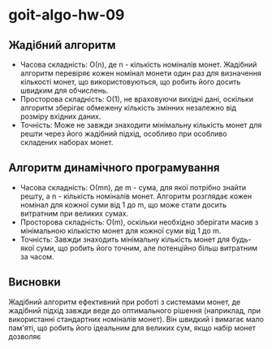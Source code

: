 # goit-algo-hw-09
## Жадібний алгоритм
- Часова складність: О(n), де n - кількість номіналів монет. Жадібний алгоритм перевіряє кожен номінал монети один раз для визначення кількості монет, що використовуються, що робить його досить швидким для обчислень.
- Просторова складність: О(1), не враховуючи вихідні дані, оскільки алгоритм зберігає обмежену кількість змінних незалежно від розміру вхідних даних.
- Точність: Може не завжди знаходити мінімальну кількість монет для решти через його жадібний підхід, особливо при особливо складених наборах монет.
## Алгоритм динамічного програмування
- Часова складність: О(mn), де m - сума, для якої потрібно знайти решту, а n - кількість номіналів монет. Алгоритм розглядає кожен номінал для кожної суми від 1 до m, що може стати досить витратним при великих сумах.
- Просторова складність: О(m), оскільки необхідно зберігати масив з мінімальною кількістю монет для кожної суми від 1 до m.
- Точність: Завжди знаходить мінімальну кількість монет для будь-якої суми, що робить його точним, але потенційно більш витратним за часом.
## Висновки
Жадібний алгоритм ефективний при роботі з системами монет, де жадібний підхід завжди веде до оптимального рішення (наприклад, при використанні стандартних номіналів монет). Він швидкий і вимагає мало пам'яті, що робить його ідеальним для великих сум, якщо набір монет дозволяє